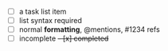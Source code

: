 - [ ] a task list item
- [ ] list syntax required
- [ ] normal **formatting**, @mentions, #1234 refs
- [ ] incomplete
~~- [x] completed~~
